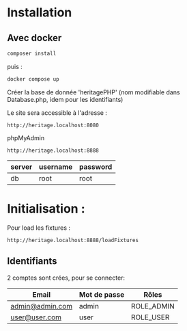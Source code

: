 # Installation

## Avec docker 
```bash
composer install
```
puis : 
```bash
docker compose up
```
Créer la base de donnée 'heritagePHP' (nom modifiable dans Database.php, idem pour les identifiants)

Le site sera accessible à l'adresse : 
```
http://heritage.localhost:8080
```

phpMyAdmin
```
http://heritage.localhost:8888
```
| server                     | username | password                                    |
|---------------------------|--------------|------------------------------------------|
| db       | root          | root                             |

# Initialisation : 
Pour load les fixtures : 
```
http://heritage.localhost:8888/loadFixtures
```

## Identifiants

2 comptes sont crées, pour se connecter:

| Email                     | Mot de passe | Rôles                                    |
|---------------------------|--------------|------------------------------------------|
| admin@admin.com       | admin          | ROLE_ADMIN                             |
| user@user.com   | user          | ROLE_USER                             |



